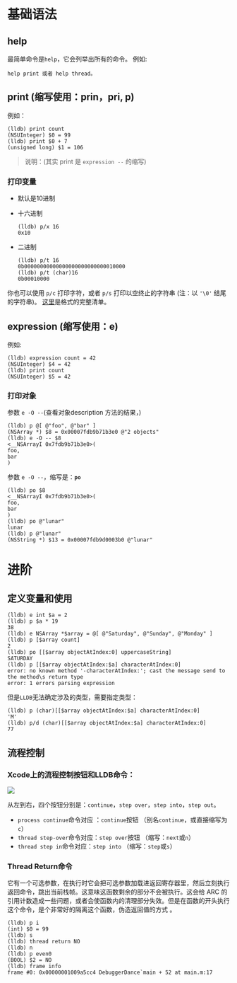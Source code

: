 # 基础语法
## help <command>

最简单命令是`help`，它会列举出所有的命令。
例如:

```objc
help print 或者 help thread。
```

##  print (缩写使用：prin，pri, p)

例如：

```objc
(lldb) print count
(NSUInteger) $0 = 99
(lldb) print $0 + 7
(unsigned long) $1 = 106
```

> 说明：(其实 print 是 `expression --` 的缩写)

### 打印变量
* 默认是10进制
* 十六进制

    ```objc
    (lldb) p/x 16
    0x10
    ```
* 二进制

    ```objc
    (lldb) p/t 16
    0b00000000000000000000000000010000
    (lldb) p/t (char)16
    0b00010000
    ```
你也可以使用 `p/c` 打印字符，或者 `p/s` 打印以空终止的字符串 (注：以 `'\0'` 结尾的字符串)。
[这里](https://sourceware.org/gdb/onlinedocs/gdb/Output-Formats.html)是格式的完整清单。

##  expression (缩写使用：e)

例如:

```objc
(lldb) expression count = 42
(NSUInteger) $4 = 42
(lldb) print count
(NSUInteger) $5 = 42
```
### 打印对象
参数 `e -O --`(查看对象description 方法的结果，)

```objc
(lldb) p @[ @"foo", @"bar" ]
(NSArray *) $8 = 0x00007fdb9b71b3e0 @"2 objects"
(lldb) e -O -- $8
<__NSArrayI 0x7fdb9b71b3e0>(
foo,
bar
)
```

参数 `e -O --`，缩写是：**`po`**

```objc
(lldb) po $8
<__NSArrayI 0x7fdb9b71b3e0>(
foo,
bar
)
(lldb) po @"lunar"
lunar
(lldb) p @"lunar"
(NSString *) $13 = 0x00007fdb9d0003b0 @"lunar"
```

# 进阶
## 定义变量和使用

```objc
(lldb) e int $a = 2
(lldb) p $a * 19
38
(lldb) e NSArray *$array = @[ @"Saturday", @"Sunday", @"Monday" ]
(lldb) p [$array count]
2
(lldb) po [[$array objectAtIndex:0] uppercaseString]
SATURDAY
(lldb) p [[$array objectAtIndex:$a] characterAtIndex:0]
error: no known method '-characterAtIndex:'; cast the message send to the method\s return type
error: 1 errors parsing expression
```

但是`LLDB`无法确定涉及的类型，需要指定类型：

```objc
(lldb) p (char)[[$array objectAtIndex:$a] characterAtIndex:0]
'M'
(lldb) p/d (char)[[$array objectAtIndex:$a] characterAtIndex:0]
77
```
## 流程控制

### Xcode上的流程控制按钮和LLDB命令：

![](http://img.labmain.com/2016-11-02-120307.jpg)

从左到右，四个按钮分别是：`continue`，`step over`，`step into`，`step out`。

* `process continue`命令对应 ：`continue`按钮
（别名`continue`，或直接缩写为`c`）
* `thread step-over`命令对应：`step over`按钮
（缩写：`next`或`n`）
* `thread step in`命令对应：`step into`
（缩写：`step`或`s`）

### Thread Return命令
它有一个可选参数，在执行时它会把可选参数加载进返回寄存器里，然后立刻执行返回命令，跳出当前栈帧。这意味这函数剩余的部分不会被执行。这会给 ARC 的引用计数造成一些问题，或者会使函数内的清理部分失效。但是在函数的开头执行这个命令，是个非常好的隔离这个函数，伪造返回值的方式 。

```objc
(lldb) p i
(int) $0 = 99
(lldb) s
(lldb) thread return NO
(lldb) n
(lldb) p even0
(BOOL) $2 = NO
(lldb) frame info
frame #0: 0x00000001009a5cc4 DebuggerDance`main + 52 at main.m:17
```
